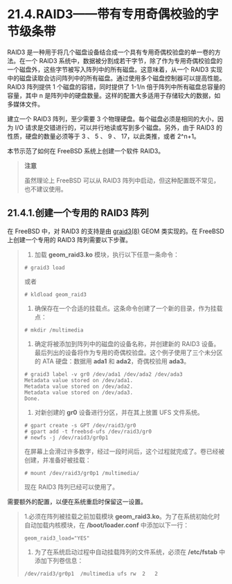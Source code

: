 # 21.4.RAID3——带有专用奇偶校验的字节级条带

RAID3 是一种用于将几个磁盘设备结合成一个具有专用奇偶校验盘的单一卷的方法。在一个 RAID3 系统中，数据被分割成若干字节，除了作为专用奇偶校验盘的一个磁盘外，这些字节被写入阵列中的所有磁盘。这意味着，从一个 RAID3 实现中的磁盘读取会访问阵列中的所有磁盘。通过使用多个磁盘控制器可以提高性能。RAID3 阵列提供 1 个磁盘的容错，同时提供了 1-1/n 倍于阵列中所有磁盘总容量的容量，其中 n 是阵列中的硬盘数量。这样的配置大多适用于存储较大的数据，如多媒体文件。

建立一个 RAID3 阵列，至少需要 3 个物理硬盘。每个磁盘必须是相同的大小，因为 I/O 请求是交错进行的，可以并行地读或写到多个磁盘。另外，由于 RAID3 的性质，硬盘的数量必须等于 3 、 5 、 9 、 17，以此类推，或者 2^n+1。

本节示范了如何在 FreeBSD 系统上创建一个软件 RAID3。

> **注意**
>
> 虽然理论上 FreeBSD 可以从 RAID3 阵列中启动，但这种配置既不常见，也不建议使用。

## 21.4.1.创建一个专用的 RAID3 阵列

在 FreeBSD 中，对 RAID3 的支持是由 [graid3(8)](https://www.freebsd.org/cgi/man.cgi?query=graid3&sektion=8&format=html) GEOM 类实现的。在 FreeBSD 上创建一个专用的 RAID3 阵列需要以下步骤。

> 1. 加载 **geom_raid3.ko** 模块，执行以下任意一条命令：
>
> ```shell-sessionl
> # graid3 load
> ```
>
> 或者
>
> ```shell-sessionl
> # kldload geom_raid3
> ```
>
> 1. 确保存在一个合适的挂载点。这条命令创建了一个新的目录，作为挂载点：
>
> ```shell-sessionl
> # mkdir /multimedia
> ```
>
> 1. 确定将被添加到阵列中的磁盘的设备名称，并创建新的 RAID3 设备。最后列出的设备将作为专用的奇偶校验盘。这个例子使用了三个未分区的 ATA 硬盘：数据用 **ada1** 和 **ada2**，奇偶校验用 **ada3**。
>
> ```shell-sessionl
> # graid3 label -v gr0 /dev/ada1 /dev/ada2 /dev/ada3
> Metadata value stored on /dev/ada1.
> Metadata value stored on /dev/ada2.
> Metadata value stored on /dev/ada3.
> Done.
> ```
>
> 1. 对新创建的 **gr0** 设备进行分区，并在其上放置 UFS 文件系统。
>
> ```shell-sessionl
> # gpart create -s GPT /dev/raid3/gr0
> # gpart add -t freebsd-ufs /dev/raid3/gr0
> # newfs -j /dev/raid3/gr0p1
> ```
>
> 在屏幕上会滑过许多数字，经过一段时间后，这个过程就完成了。卷已经被创建，并准备好被挂载：
>
> ```shell-sessionl
> # mount /dev/raid3/gr0p1 /multimedia/
> ```
>
> 现在 RAID3 阵列已经可以使用了。

需要额外的配置，以便在系统重启时保留这一设置。

> 1.必须在阵列被挂载之前加载模块 **geom_raid3.ko**。为了在系统初始化时自动加载内核模块，在 **/boot/loader.conf** 中添加以下一行：
>
> ```shell-sessionl
> geom_raid3_load="YES"
> ```
>
> 1. 为了在系统启动过程中自动挂载阵列的文件系统，必须在 **/etc/fstab** 中添加下列卷信息：
>
> ```shell-sessionl
> /dev/raid3/gr0p1	/multimedia	ufs	rw	2	2
> ```
